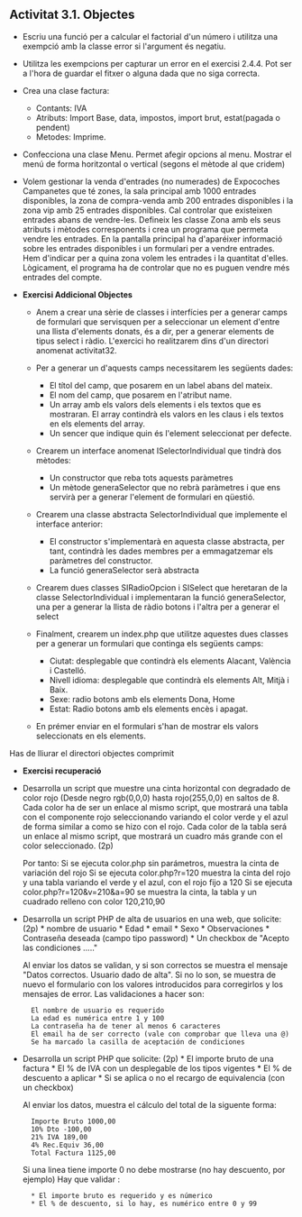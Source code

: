 ## Activitat 3.1. Objectes

* Escriu una funció per a calcular el factorial d'un número i utilitza una exempció amb la classe error si l'argument és negatiu.
* Utilitza les exempcions per capturar un error en el exercisi 2.4.4. Pot ser a l'hora de guardar el fitxer o alguna dada que no siga correcta.

* Crea una clase factura:
	* Contants: IVA
	* Atributs: Import Base, data, impostos, import brut, estat(pagada o pendent)
	* Metodes: Imprime. 

* Confecciona una clase Menu. Permet afegir opcions al menu. Mostrar el menú de forma horitzontal o vertical (segons el mètode al que cridem)

* Volem gestionar la venda d'entrades (no numerades) de
Expocoches Campanetes que té zones, la sala principal amb 1000 entrades disponibles, la zona de compra-venda amb 200 entrades disponibles i la zona vip amb 25 entrades disponibles. Cal controlar que existeixen entrades abans de vendre-les. Defineix les classe Zona amb els seus atributs i mètodes corresponents i crea
un programa que permeta vendre les entrades. En la pantalla principal ha d'aparéixer informació
sobre les entrades disponibles i un formulari per a vendre entrades. Hem d'indicar per a quina
zona volem les entrades i la quantitat d'elles. Lògicament, el programa ha de controlar que no
es puguen vendre més entrades del compte.


* **Exercisi Addicional Objectes**
	* Anem a crear una sèrie de classes i interfícies per a generar camps de formulari que servisquen per a seleccionar un element d'entre una llista d'elements donats, és a dir, per a generar elements de tipus select i ràdio.
L'exercici ho realitzarem dins d'un directori anomenat activitat32.

	* Per a generar un d'aquests camps necessitarem les següents dades:
   		* El títol del camp, que posarem en un label abans del mateix.
   		* El nom del camp, que posarem en l'atribut name.
   		* Un array amb els valors dels elements i els textos que es mostraran. El array contindrà els valors en les claus i els textos en els elements del array.
   		* Un sencer que indique quin és l'element seleccionat per defecte.

	* Crearem un interface anomenat ISelectorIndividual que tindrà dos mètodes:
   		* Un constructor que reba tots aquests paràmetres
   		* Un mètode generaSelector que no rebrà paràmetres i que ens servirà per a generar l'element de formulari en qüestió.
	* Crearem una classe abstracta SelectorIndividual que implemente el interface anterior:
   		* El constructor s'implementarà en aquesta classe abstracta, per tant, contindrà les dades membres per a emmagatzemar els paràmetres del constructor.
   		* La funció generaSelector serà abstracta
	* Crearem dues classes SIRadioOpcion i SISelect que heretaran de la classe SelectorIndividual i implementaran la funció generaSelector, una per a generar la llista de ràdio botons i l'altra per a generar el select
	* Finalment, crearem un index.php que utilitze aquestes dues classes per a generar un formulari que continga els següents camps:
   		* Ciutat: desplegable que contindrà els elements Alacant, València i Castelló.
   		* Nivell idioma: desplegable que contindrà els elements Alt, Mitjà i Baix.
   		* Sexe: radio botons amb els elements Dona, Home
   		* Estat: Radio botons amb els elements encès i apagat.
   
	* En prémer enviar en el formulari s'han de mostrar els valors seleccionats en els elements.

Has de lliurar el directori objectes comprimit

* **Exercisi recuperació** 

* Desarrolla un script que muestre una cinta horizontal con degradado de color rojo (Desde negro rgb(0,0,0) hasta rojo(255,0,0) en saltos de 8. Cada color ha de ser un enlace al mismo script, que mostrará una tabla con el componente rojo seleccionando variando el color verde y el azul de forma similar a como se hizo con el rojo. Cada color de la tabla será un enlace al mismo script, que mostrará un cuadro más grande con el color seleccionado. (2p)

	Por tanto:
Si se ejecuta color.php sin parámetros, muestra la cinta de variación del rojo
Si se ejecuta color.php?r=120 muestra la cinta del rojo y una tabla variando el verde y el azul, con el rojo fijo a 120
Si se ejecuta color.php?r=120&v=210&a=90 se muestra la cinta, la tabla y un cuadrado relleno con color 120,210,90

* Desarrolla un script PHP de alta de usuarios en una web, que solicite: (2p)
		* nombre de usuario
		* Edad
		* email
		* Sexo
		* Observaciones
		* Contraseña deseada (campo tipo password)
		* Un checkbox de "Acepto las condiciones ....."
	
	Al enviar los datos se validan, y si son correctos se muestra el mensaje "Datos correctos. Usuario dado de alta". Si no lo son, se muestra de nuevo el formulario con los valores introducidos para corregirlos y los mensajes de error. Las validaciones a hacer son: 
	
		El nombre de usuario es requerido
		La edad es numérica entre 1 y 100
		La contraseña ha de tener al menos 6 caracteres 
		El email ha de ser correcto (vale con comprobar que lleva una @)
		Se ha marcado la casilla de aceptación de condiciones

* Desarrolla un script PHP que solicite: (2p)
		* El importe bruto de una factura
		* El % de IVA con un desplegable de los tipos vigentes
		* El % de descuento a aplicar
		* Si se aplica o no el recargo de equivalencia (con un checkbox)

	Al enviar los datos, muestra el cálculo del total de la siguente forma:
		
		Importe Bruto 1000,00 
		10% Dto -100,00 
		21% IVA 189,00
		4% Rec.Equiv 36,00
		Total Factura 1125,00
			
	Si una linea tiene importe 0 no debe mostrarse (no hay descuento, por ejemplo)
	Hay que validar :
	
		* El importe bruto es requerido y es númerico
		* El % de descuento, si lo hay, es numérico entre 0 y 99